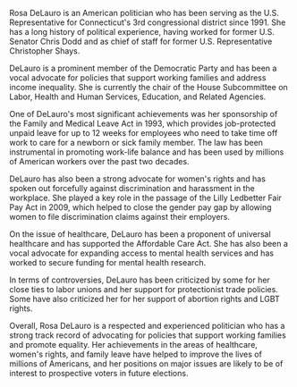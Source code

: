 Rosa DeLauro is an American politician who has been serving as the U.S. Representative for Connecticut's 3rd congressional district since 1991. She has a long history of political experience, having worked for former U.S. Senator Chris Dodd and as chief of staff for former U.S. Representative Christopher Shays.

DeLauro is a prominent member of the Democratic Party and has been a vocal advocate for policies that support working families and address income inequality. She is currently the chair of the House Subcommittee on Labor, Health and Human Services, Education, and Related Agencies.

One of DeLauro's most significant achievements was her sponsorship of the Family and Medical Leave Act in 1993, which provides job-protected unpaid leave for up to 12 weeks for employees who need to take time off work to care for a newborn or sick family member. The law has been instrumental in promoting work-life balance and has been used by millions of American workers over the past two decades.

DeLauro has also been a strong advocate for women's rights and has spoken out forcefully against discrimination and harassment in the workplace. She played a key role in the passage of the Lilly Ledbetter Fair Pay Act in 2009, which helped to close the gender pay gap by allowing women to file discrimination claims against their employers.

On the issue of healthcare, DeLauro has been a proponent of universal healthcare and has supported the Affordable Care Act. She has also been a vocal advocate for expanding access to mental health services and has worked to secure funding for mental health research.

In terms of controversies, DeLauro has been criticized by some for her close ties to labor unions and her support for protectionist trade policies. Some have also criticized her for her support of abortion rights and LGBT rights.

Overall, Rosa DeLauro is a respected and experienced politician who has a strong track record of advocating for policies that support working families and promote equality. Her achievements in the areas of healthcare, women's rights, and family leave have helped to improve the lives of millions of Americans, and her positions on major issues are likely to be of interest to prospective voters in future elections.
